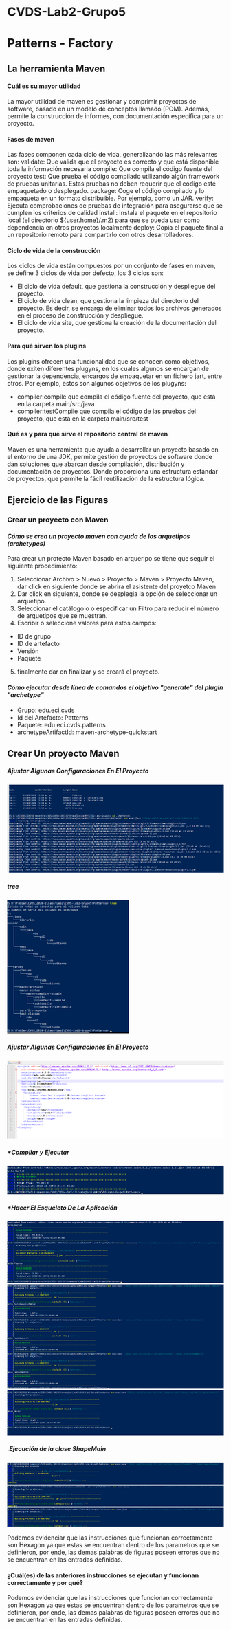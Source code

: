 # CVDS-Lab2-Grupo5
# Patterns - Factory

## La herramienta Maven

#### Cuál es su mayor utilidad
La mayor utilidad de maven es gestionar y comprimir proyectos de software, basado en un modelo de conceptos llamado (POM). Además, permite la construcción de informes, con documentación específica para un proyecto. 

#### Fases de maven

Las fases componen cada ciclo de vida, generalizando las más relevantes son:
validate: Que valida que el proyecto es correcto y que está disponible toda la información necesaria
compile: Que compila el código fuente del proyecto
test: Que prueba el código compilado utilizando algún framework de pruebas unitarias. Estas pruebas no deben requerir que el código esté empaquetado o desplegado.
package: Coge el código compilado y lo empaqueta en un formato distribuible. Por ejemplo, como un JAR.
verify: Ejecuta comprobaciones de pruebas de integración para asegurarse que se cumplen los criterios de calidad
install: Instala el paquete en el repositorio local (el directorio ${user.home}/.m2) para que se pueda usar como dependencia en otros proyectos localmente
deploy: Copia el paquete final a un repositorio remoto para compartirlo con otros desarrolladores.

#### Ciclo de vida de la construcción

Los ciclos de vida están compuestos por un conjunto de fases en maven, se define 3 ciclos de vida por defecto, los 3 ciclos son: 

* El ciclo de vida default, que gestiona la construcción y despliegue del proyecto.
* El ciclo de vida clean, que gestiona la limpieza del directorio del proyecto. Es decir, se encarga de eliminar todos los archivos generados en el proceso de construcción y      despliegue.
* El ciclo de vida site, que gestiona la creación de la documentación del proyecto.

#### Para qué sirven los plugins

Los plugins ofrecen una funcionalidad que se conocen como objetivos, donde exiten diferentes plugyns, en los cuales algunos se encargan de gestionar la dependencia, encargos de empaquetar en un fichero jart, entre otros. Por ejemplo, estos son algunos objetivos de los plugyns:
* compiler:compile que compila el código fuente del proyecto, que está en la carpeta main/src/java
* compiler:testCompile que compila el código de las pruebas del proyecto, que está en la carpeta main/src/test

#### Qué es y para qué sirve el repositorio central de maven
Maven es una herramienta que ayuda a desarrollar un proyecto basado en el entorno de una JDK, permite gestión de proyectos de software donde dan soluciones que abarcan desde compilación, distribución y documentación de proyectos. Donde proporciona una estructura estándar de proyectos, que permite la fácil reutilización de la estructura lógica.

## Ejercicio de las Figuras

### Crear un proyecto con Maven
#### *Cómo se crea un proyecto maven con ayuda de los arquetipos (archetypes)*

Para crear un protecto Maven basado en arqueripo se tiene que seguir el siguiente procedimiento:

1. Seleccionar Archivo > Nuevo > Proyecto > Maven > Proyecto Maven, dar click en siguiente donde se abrira el asistente del proyetco Maven
2. Dar click en siguiente, donde se desplegia la opción de seleccionar un arquetipo.
3. Seleccionar el catálogo o o especificar un Filtro para reducir el número de arquetipos que se muestran.
4. Escribir o seleccione valores para estos campos:
  - ID de grupo
  - ID de artefacto
  - Versión
  - Paquete
5. finalmente dar en finalizar y se creará el proyecto. 

#### *Cómo ejecutar desde línea de comandos el objetivo "generate" del plugin "archetype"*
- Grupo: edu.eci.cvds
- Id del Artefacto: Patterns
- Paquete: edu.eci.cvds.patterns
- archetypeArtifactId: maven-archetype-quickstart

## Crear Un proyecto Maven

##### Ajustar Algunas Configuraciones En El Proyecto

![texto cualquiera por si no carga la imagen](https://github.com/PaulaSanchez810/CVDS-Lab2-Grupo5/blob/master/compilar%20y%20Ejecutar1.png)

##### tree

![texto cualquiera por si no carga la imagen](https://github.com/PaulaSanchez810/CVDS-Lab2-Grupo5/blob/master/tree.png)


##### Ajustar Algunas Configuraciones En El Proyecto
![texto cualquiera por si no carga la imagen](https://github.com/PaulaSanchez810/CVDS-Lab2-Grupo5/blob/master/pom.png)

##### *Compilar y Ejecutar

![texto cualquiera por si no carga la imagen](https://github.com/PaulaSanchez810/CVDS-Lab2-Grupo5/blob/master/compilar%20y%20Ejecutar2.png)

##### *Hacer El Esqueleto De La Aplicación

![texto cualquiera por si no carga la imagen](https://github.com/PaulaSanchez810/CVDS-Lab2-Grupo5/blob/master/helloWord-Pepito)
![texto cualquiera por si no carga la imagen](https://github.com/PaulaSanchez810/CVDS-Lab2-Grupo5/blob/master/nombre-integrantes)
![texto cualquiera por si no carga la imagen](https://github.com/PaulaSanchez810/CVDS-Lab2-Grupo5/blob/master/Hello%20Pepito%20peresz)

##### .Ejecución de la clase ShapeMain

![texto cualquiera por si no carga la imagen](https://github.com/PaulaSanchez810/CVDS-Lab2-Grupo5/blob/master/Hexagon)
![texto cualquiera por si no carga la imagen](https://github.com/PaulaSanchez810/CVDS-Lab2-Grupo5/blob/master/petagon)
![texto cualquiera por si no carga la imagen](https://github.com/PaulaSanchez810/CVDS-Lab2-Grupo5/blob/master/querty)


Podemos evidenciar que las instrucciones que funcionan correctamente son Hexagon ya que estas se encuentran dentro de los parametros que se definieron, por ende, las demas palabras de figuras poseen errores que no se encuentran en las entradas definidas.

#### ¿Cuál(es) de las anteriores instrucciones se ejecutan y funcionan correctamente y por qué?

Podemos evidenciar que las instrucciones que funcionan correctamente son Hexagon ya que estas se encuentran dentro de los parametros que se definieron, por ende, las demas palabras de figuras poseen errores que no se encuentran en las entradas definidas.












